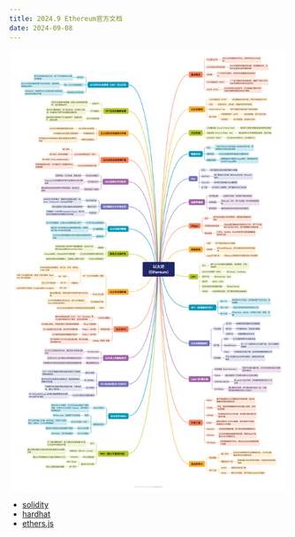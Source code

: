 ```yaml
---
title: 2024.9 Ethereum官方文档
date: 2024-09-08
---
```


![网络图谱](/以太坊.png)

- [solidity](./solidity/readme.md)
- [hardhat](./hardhat/readme.md)
- [ethers.js](./ethers/readme.md)

